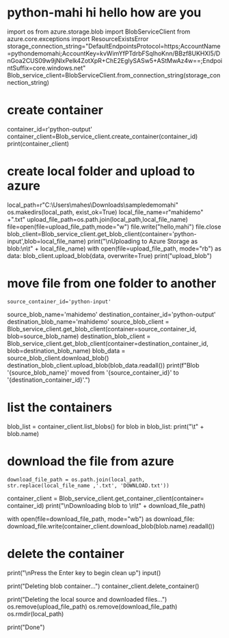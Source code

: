 # python-mahi hi hello how are you

import os
from azure.storage.blob import BlobServiceClient
from azure.core.exceptions import ResourceExistsError
storage_connection_string="DefaultEndpointsProtocol=https;AccountName=pythondemomahi;AccountKey=kvWimYfPTdrbFSqlhoKnn/BBzf8UKHXl5/DnGoa2CUS09w9jNlxPelk4ZotXpR+ChE2EglySASw5+AStMwAz4w==;EndpointSuffix=core.windows.net"
Blob_service_client=BlobServiceClient.from_connection_string(storage_connection_string)
# create container

container_id=r'python-output'
container_client=Blob_service_client.create_container(container_id)
print(container_client)
# create local folder and upload to azure
local_path=r"C:\Users\mahes\Downloads\sampledemomahi"
os.makedirs(local_path, exist_ok=True)
local_file_name=r"mahidemo" +".txt"
upload_file_path=os.path.join(local_path,local_file_name)
file=open(file=upload_file_path,mode="w")
file.write("hello,mahi")
file.close
blob_client=Blob_service_client.get_blob_client(container='python-input',blob=local_file_name)
print("\nUploading to Azure Storage as blob:\n\t" + local_file_name)
with open(file=upload_file_path, mode="rb") as data:
    blob_client.upload_blob(data, overwrite=True)
    print("upload_blob")
# move file from one folder to another
	source_container_id='python-input'
source_blob_name='mahidemo'
destination_container_id='python-output'
destination_blob_name='mahidemo'
source_blob_client = Blob_service_client.get_blob_client(container=source_container_id, blob=source_blob_name)
destination_blob_client = Blob_service_client.get_blob_client(container=destination_container_id, blob=destination_blob_name)
blob_data = source_blob_client.download_blob()
destination_blob_client.upload_blob(blob_data.readall())
print(f"Blob '{source_blob_name}' moved from '{source_container_id}' to '{destination_container_id}'.")

 # list the containers   
blob_list = container_client.list_blobs()
for blob in blob_list:
    print("\t" + blob.name)
# download the file from azure
	download_file_path = os.path.join(local_path, str.replace(local_file_name ,'.txt', 'DOWNLOAD.txt'))
container_client = Blob_service_client.get_container_client(container= container_id) 
print("\nDownloading blob to \n\t" + download_file_path)

with open(file=download_file_path, mode="wb") as download_file:
 download_file.write(container_client.download_blob(blob.name).readall())
 
 # delete the container
print("\nPress the Enter key to begin clean up")
input()

print("Deleting blob container...")
container_client.delete_container()

print("Deleting the local source and downloaded files...")
os.remove(upload_file_path)
os.remove(download_file_path)
os.rmdir(local_path)

print("Done")